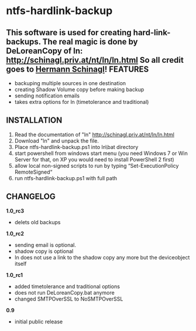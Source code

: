 ntfs-hardlink-backup
====================

This software is used for creating hard-link-backups.
The real magic is done by DeLoreanCopy of ln: http://schinagl.priv.at/nt/ln/ln.html	
So all credit goes to [Hermann Schinagl](http://schinagl.priv.at)!
FEATURES
--------
* backuping multiple sources in one destination
* creating Shadow Volume copy before making backup
* sending notification emails
* takes extra options for ln (timetolerance and traditional)

INSTALLATION
-------------
1. Read the documentation of "ln" http://schinagl.priv.at/nt/ln/ln.html
2. Download "ln" and unpack the file.
3. Place ntfs-hardlink-backup.ps1 into ln\bat directory
4. start powershell from windows start menu (you need Windows 7 or Win Server for that, on XP you would need to install PowerShell 2 first)
5. allow local non-signed scripts to run by typing “Set-ExecutionPolicy RemoteSigned“
6. run ntfs-hardlink-backup.ps1 with full path 

CHANGELOG
-------------
**1.0_rc3**
* delets old backups

**1.0_rc2**
* sending email is optional.
* shadow copy is optional
* ln does not use a link to the shadow copy any more but the deviceobject itself

**1.0_rc1**
* added timetolerance and traditional options
* does not run DeLoreanCopy.bat anymore
* changed SMTPOverSSL to NoSMTPOverSSL

**0.9**
* initial public release

